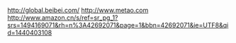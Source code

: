 http://global.beibei.com/
http://www.metao.com
http://www.amazon.cn/s/ref=sr_pg_1?srs=1494169071&rh=n%3A42692071&page=1&bbn=42692071&ie=UTF8&qid=1440403108